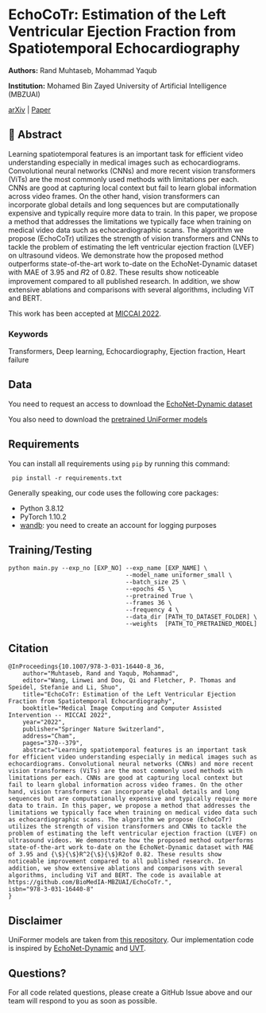 # EchoCoTr: Estimation of the Left Ventricular Ejection Fraction from Spatiotemporal Echocardiography
**Authors:** Rand Muhtaseb, Mohammad Yaqub

**Institution:** Mohamed Bin Zayed University of Artificial Intelligence (MBZUAI)

[arXiv](https://arxiv.org/abs/2209.04242) | [Paper](https://link.springer.com/chapter/10.1007/978-3-031-16440-8_36)

## :page_facing_up: Abstract
Learning spatiotemporal features is an important task for efficient video understanding especially in medical images such as echocardiograms. Convolutional neural networks (CNNs) and more recent vision transformers (ViTs) are the most commonly used methods with limitations per each. CNNs are good at capturing local context but fail to learn global information across video frames. On the other hand, vision transformers can incorporate global details and long sequences but are computationally expensive and typically require more data to train. In this paper, we propose a method that addresses the limitations we typically face when training on medical video data such as echocardiographic scans. The algorithm we propose (EchoCoTr) utilizes the strength of vision transformers and CNNs to tackle the problem of estimating the left ventricular ejection fraction (LVEF) on ultrasound videos. We demonstrate how the proposed method outperforms state-of-the-art work to-date on the EchoNet-Dynamic dataset with MAE of 3.95 and 𝑅2 of 0.82. These results show noticeable improvement compared to all published research. In addition, we show extensive ablations and comparisons with several algorithms, including ViT and BERT.

This work has been accepted at [MICCAI 2022](https://conferences.miccai.org/2022/en/).
### Keywords
Transformers, Deep learning, Echocardiography, Ejection fraction, Heart failure

## Data
You need to request an access to download the [EchoNet-Dynamic dataset](https://echonet.github.io/dynamic/index.html#dataset)

You also need to download the [pretrained UniFormer models](https://huggingface.co/Sense-X/uniformer_video/tree/main)

## Requirements

You can install all requirements using `pip` by running this command:

``` pip install -r requirements.txt```

Generally speaking, our code uses the following core packages: 
- Python 3.8.12
- PyTorch 1.10.2
- [wandb](https://wandb.ai): you need to create an account for logging purposes

## Training/Testing

```
python main.py --exp_no [EXP_NO] --exp_name [EXP_NAME] \
                                 --model_name uniformer_small \
                                 --batch_size 25 \
                                 --epochs 45 \
                                 --pretrained True \
                                 --frames 36 \
                                 --frequency 4 \
                                 --data_dir [PATH_TO_DATASET_FOLDER] \
                                 --weights  [PATH_TO_PRETRAINED_MODEL]
```

## Citation

```
@InProceedings{10.1007/978-3-031-16440-8_36,
	author="Muhtaseb, Rand and Yaqub, Mohammad",
	editor="Wang, Linwei and Dou, Qi and Fletcher, P. Thomas and Speidel, Stefanie and Li, Shuo",
	title="EchoCoTr: Estimation of the Left Ventricular Ejection Fraction from Spatiotemporal Echocardiography",
	booktitle="Medical Image Computing and Computer Assisted Intervention -- MICCAI 2022",
	year="2022",
	publisher="Springer Nature Switzerland",
	address="Cham",
	pages="370--379",
	abstract="Learning spatiotemporal features is an important task for efficient video understanding especially in medical images such as echocardiograms. Convolutional neural networks (CNNs) and more recent vision transformers (ViTs) are the most commonly used methods with limitations per each. CNNs are good at capturing local context but fail to learn global information across video frames. On the other hand, vision transformers can incorporate global details and long sequences but are computationally expensive and typically require more data to train. In this paper, we propose a method that addresses the limitations we typically face when training on medical video data such as echocardiographic scans. The algorithm we propose (EchoCoTr) utilizes the strength of vision transformers and CNNs to tackle the problem of estimating the left ventricular ejection fraction (LVEF) on ultrasound videos. We demonstrate how the proposed method outperforms state-of-the-art work to-date on the EchoNet-Dynamic dataset with MAE of 3.95 and {\$}{\$}R^2{\$}{\$}R2of 0.82. These results show noticeable improvement compared to all published research. In addition, we show extensive ablations and comparisons with several algorithms, including ViT and BERT. The code is available at https://github.com/BioMedIA-MBZUAI/EchoCoTr.",
isbn="978-3-031-16440-8"
}

```

## Disclaimer
UniFormer models are taken from [this repository](https://huggingface.co/Sense-X/uniformer_video). Our implementation code is inspired by [EchoNet-Dynamic](https://github.com/echonet/dynamic) and [UVT](https://github.com/HReynaud/UVT).

## Questions?
For all code related questions, please create a GitHub Issue above and our team will respond to you as soon as possible.

